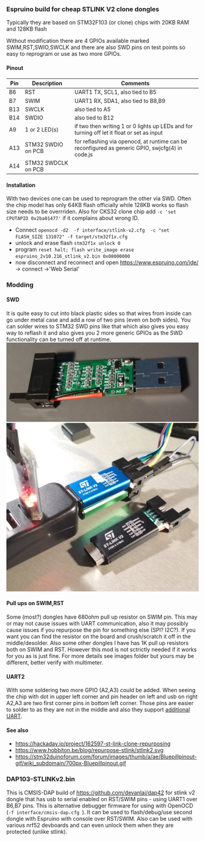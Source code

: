 ### Espruino build for cheap STLINK V2 clone dongles

Typically they are based on STM32F103 (or clone) chips with 20KB RAM and 128KB flash

Without modification there are 4 GPIOs available marked SWIM,RST,SWIO,SWCLK and there are also SWD pins on test points so easy to reprogram or use as two more GPIOs.

#### Pinout
| Pin   | Description | Comments|
| ------------- | ------------- |----|
| B6 | RST  | UART1 TX, SCL1, also tied to B5 |
| B7 | SWIM | UART1 RX, SDA1, also  tied to B8,B9|
| B13 |SWCLK| also tied to A5|
| B14 |SWDIO| also tied to B12|
| A9 | 1 or 2 LED(s) | if two then writing 1 or 0 lights up LEDs and for turning off let it float or set as input |
| A13 |STM32 SWDIO on PCB| for reflashing via openocd, at runtime can be reconfigured as generic GPIO, swjcfg(4) in code.js|
| A14 |STM32 SWDCLK on PCB| |

#### Installation

With two devices one can be used to reprogram the other via SWD. Often the chip model has only 64KB flash officially while 128KB works so flash size needs to be overrriden.
Also for CKS32 clone chip add `-c 'set CPUTAPID 0x2ba01477'` if it complains about wrong ID.

- Connect `openocd -d2  -f interface/stlink-v2.cfg  -c "set FLASH_SIZE 131072" -f target/stm32f1x.cfg`
- unlock and erase flash `stm32f1x unlock 0`
- program `reset halt; flash write_image erase espruino_2v10.216_stlink_v2.bin 0x08000000`
- now disconnect and reconnect and  open https://www.espruino.com/ide/ -> connect ->'Web Serial'

### Modding

#### SWD
It is quite easy to cut into black plastic sides so that wires from inside can go under metal case and add a row of two pins (even on both sides). You can solder wires to STM32 SWD pins like that which also gives you easy way to reflash it and also gives you 2 more generic GPIOs as the SWD functionality can be turned off at runtime.  ![SWD breakout](images/stlinkv2-swd-wires.jpg) ![SWD pins mod](stlinkv2-1.jpg) 

#### Pull ups on SWIM,RST
Some (most?) dongles have 680ohm pull up resistor on SWIM pin. This may or may not cause issues with UART communication, also it may possibly cause issues if you repurpose the pin for something else (SPI? I2C?). If you want you can find the resistor on the board and crush/scratch it off in the middle/desolder. Also some other dongles I have has 1K pull up resistors both on SWIM and RST. However this mod is not sctrictly needed if it works for you as is just fine. For more details see images folder but yours may be different, better verify with multimeter.

#### UART2
With some soldering two more GPIO (A2,A3) could be added. When seeing the chip with dot in upper left corner and pin header on left and usb on right A2,A3 are two first corner pins in bottom left corner. Those pins are easier to solder to as they are not in the middle and also they support [additional UART](https://github.com/RadioOperator/STM32F103C8T6_CMSIS-DAP_SWO/blob/master/Doc/STLINK_V2A_V2B/Schematic(part)%20STLINK_V2A_V2B.jpg).

#### See also
- https://hackaday.io/project/162597-st-link-clone-repurposing
- https://www.hobbiton.be/blog/repurpose-stlink/stlink2.svg
- https://stm32duinoforum.com/forum/images/thumb/a/ae/Bluepillpinout-gif/wiki_subdomain/700px-Bluepillpinout.gif

### DAP103-STLINKv2.bin

This is CMSIS-DAP build of https://github.com/devanlai/dap42 for stlink v2 dongle that has usb to serial enabled on RST/SWIM pins - using UART1 over B6,B7 pins. This is alternative debugger firmware for using with OpenOCD (`-f interface/cmsis-dap.cfg `). It can be used to flash/debug/use second dongle with Espruino with console over RST/SWIM. Also can be used with various nrf52 devboards and can even unlock them when they are protected (unlike stlink).
